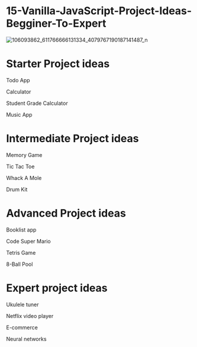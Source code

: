 # 15-Vanilla-JavaScript-Project-Ideas-Begginer-To-Expert


![106093862_611766666131334_4079767190187141487_n](https://user-images.githubusercontent.com/32854050/88386139-15afc380-cdb0-11ea-9bc2-b9102e293e43.jpg)



# Starter Project ideas

Todo App

Calculator

Student Grade Calculator

Music App


# Intermediate Project ideas

Memory Game

Tic Tac Toe

Whack A Mole

Drum Kit

# Advanced Project ideas

Booklist app

Code Super Mario

Tetris Game

8-Ball Pool

# Expert project ideas

Ukulele tuner

Netflix video player

E-commerce

Neural networks

